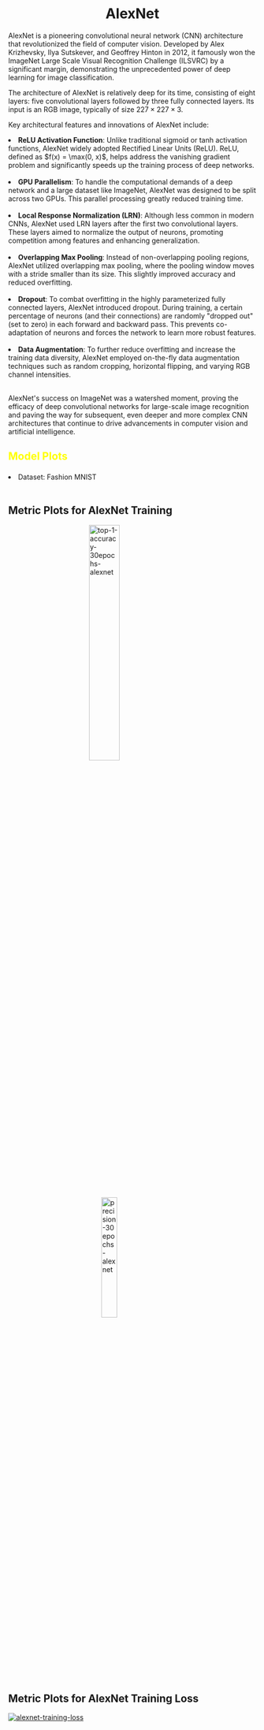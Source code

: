 <center><h1> AlexNet </h1></center>

AlexNet is a pioneering convolutional neural network (CNN) architecture that revolutionized the field of computer vision. Developed by Alex Krizhevsky, Ilya Sutskever, and Geoffrey Hinton in 2012, it famously won the ImageNet Large Scale Visual Recognition Challenge (ILSVRC) by a significant margin, demonstrating the unprecedented power of deep learning for image classification.

The architecture of AlexNet is relatively deep for its time, consisting of eight layers: five convolutional layers followed by three fully connected layers. Its input is an RGB image, typically of size $227 \times 227 \times 3$.

Key architectural features and innovations of AlexNet include:


<li><b>ReLU Activation Function</b>: Unlike traditional sigmoid or tanh activation functions, AlexNet widely adopted Rectified Linear Units (ReLU). ReLU, defined as $f(x) = \max(0, x)$, helps address the vanishing gradient problem and significantly speeds up the training process of deep networks.</li><br>

<li><b>GPU Parallelism</b>: To handle the computational demands of a deep network and a large dataset like ImageNet, AlexNet was designed to be split across two GPUs. This parallel processing greatly reduced training time.</li><br>

<li><b>Local Response Normalization (LRN)</b>: Although less common in modern CNNs, AlexNet used LRN layers after the first two convolutional layers. These layers aimed to normalize the output of neurons, promoting competition among features and enhancing generalization.</li><br>

<li><b>Overlapping Max Pooling</b>: Instead of non-overlapping pooling regions, AlexNet utilized overlapping max pooling, where the pooling window moves with a stride smaller than its size. This slightly improved accuracy and reduced overfitting.</li><br>

<li><b>Dropout</b>: To combat overfitting in the highly parameterized fully connected layers, AlexNet introduced dropout. During training, a certain percentage of neurons (and their connections) are randomly "dropped out" (set to zero) in each forward and backward pass. This prevents co-adaptation of neurons and forces the network to learn more robust features.</li><br>

<li><b>Data Augmentation</b>: To further reduce overfitting and increase the training data diversity, AlexNet employed on-the-fly data augmentation techniques such as random cropping, horizontal flipping, and varying RGB channel intensities.</li><br>

AlexNet's success on ImageNet was a watershed moment, proving the efficacy of deep convolutional networks for large-scale image recognition and paving the way for subsequent, even deeper and more complex CNN architectures that continue to drive advancements in computer vision and artificial intelligence.

<h2> <p><font color="yellow"> Model Plots </font></p> </h2>
<li> Dataset: Fashion MNIST </li><br>

<h2> Metric Plots for AlexNet Training </h2>
<a href='https://postimages.org/' target='_blank'>
<img src='https://i.postimg.cc/MKtVb2SP/top-1-accuracy-30epochs-alexnet.png'\
     border='0'\
     alt='top-1-accuracy-30epochs-alexnet'\
     style="width: 35%; height: auto; display: block; margin: 0 auto;" />
</a>

<a href='https://postimages.org/' target='_blank'>
<img src='https://i.postimg.cc/6QBssvS5/precision-30epochs-alexnet.png'\
     border='0'\
     alt='precision-30epochs-alexnet'\
     style="width: 25%; height: auto; display: block; margin: 0 auto;" />
</a>

<h2> Metric Plots for AlexNet Training Loss </h2>
<a href='https://postimages.org/' target='_blank'>
<img src='https://i.postimg.cc/SRtdrhgS/alexnet-training-loss.png'\
     border='0'\
     alt='alexnet-training-loss'/>
</a>
